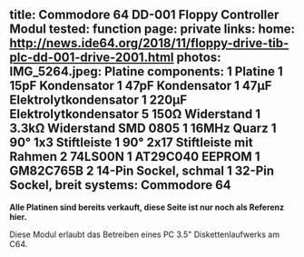 title: Commodore 64 DD-001 Floppy Controller Modul
tested: function
page: private
links:
    home: http://news.ide64.org/2018/11/floppy-drive-tib-plc-dd-001-drive-2001.html
photos:
    IMG_5264.jpeg: Platine
components:
    1 Platine
    1 15pF Kondensator
    1 47pF Kondensator
    1 47µF Elektrolytkondensator
    1 220µF Elektrolytkondensator
    5 150Ω Widerstand
    1 3.3kΩ Widerstand SMD 0805
    1 16MHz Quarz
    1 90° 1x3 Stiftleiste
    1 90° 2x17 Stiftleiste mit Rahmen
    2 74LS00N
    1 AT29C040 EEPROM
    1 GM82C765B
    2 14-Pin Sockel, schmal
    1 32-Pin Sockel, breit
systems:
    Commodore 64
---
**Alle Platinen sind bereits verkauft, diese Seite ist nur noch als Referenz hier.**

Diese Modul erlaubt das Betreiben eines PC 3.5" Diskettenlaufwerks am C64.
